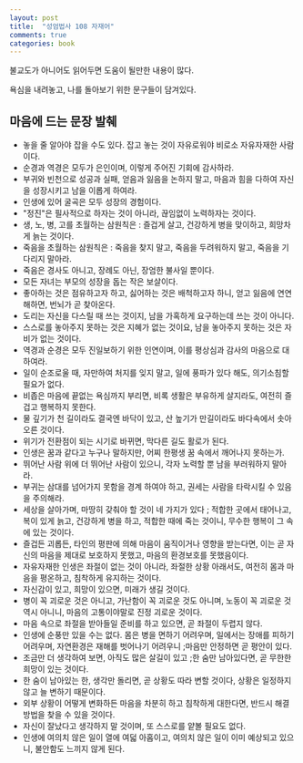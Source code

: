 ```yaml
---
layout: post
title:  "성엄법사 108 자재어"
comments: true
categories: book
---
```


불교도가 아니어도 읽어두면 도움이 될만한 내용이 많다.

욕심을 내려놓고, 나를 돌아보기 위한 문구들이 담겨있다.

## 마음에 드는 문장 발췌

- 놓을 줄 알아야 잡을 수도 있다. 잡고 놓는 것이 자유로워야 비로소 자유자재한 사람이다.
- 순경과 역경은 모두가 은인이며,  이렇게 주어진 기회에 감사하라.
- 부귀와 빈천으로 성공과 실패, 얻음과 잃음을 논하지 말고, 마음과 힘을 다하여 자신을 성장시키고 남을 이롭게 하여라.
- 인생에 있어 굴곡은 모두 성장의 경험이다.
- "정진"은 필사적으로 하자는 것이 아니라, 끊임없이 노력하자는 것이다.
- 생, 노, 병, 고를 초월하는 삼원칙은 : 즐겁게 살고, 건강하게 병을 맞이하고, 희망차게 늙는 것이다.
- 죽음을 초월하는 삼원칙은 : 죽음을 찾지 말고, 죽음을 두려워하지 말고, 죽음을 기다리지 말아라.
- 죽음은 경사도 아니고, 장례도 아닌, 장엄한 불사일 뿐이다.
- 모든 자녀는 부모의 성장을 돕는 작은 보살이다.
- 좋아하는 것은 점유하고자 하고, 싫어하는 것은 배척하고자 하니, 얻고 잃음에 연연해하면, 번뇌가 곧 찾아온다.
- 도리는 자신을 다스릴 때 쓰는 것이지, 남을 가혹하게 요구하는데 쓰는 것이 아니다.
- 스스로를 놓아주지 못하는 것은 지혜가 없는 것이요, 남을 놓아주지 못하는 것은 자비가 없는 것이다.
- 역경과 순경은 모두 진일보하기 위한 인연이며, 이를 평상심과 감사의 마음으로 대하여라.
- 일이 순조로울 때, 자만하여 처지를 잊지 말고, 일에 풍파가 있다 해도, 의기소침할 필요가 없다.
- 비좁은 마음에 끝없는 욕심까지 부리면, 비록 생활은 부유하게 살지라도, 여전히 즐겁고 행복하지 못한다.
- 물 깊기가 천 길이라도 결국엔 바닥이 있고, 산 높기가 만길이라도 바다속에서 솟아오른 것이다.
- 위기가 전환점이 되는 시기로 바뀌면, 막다른 길도 활로가 된다.
- 인생은 꿈과 같다고 누구나 말하지만, 어찌 한평생 꿈 속에서 깨어나지 못하는가.
- 뛰어난 사람 위에 더 뛰어난 사람이 있으니, 각자 노력할 뿐 남을 부러워하지 말아라.
- 부귀는 삼대를 넘어가지 못함을 경계 하여야 하고, 권세는 사람을 타락시킬 수 있음을 주의해라.
- 세상을 살아가며, 마땅히 갖춰야 할 것이 네 가지가 있다 ; 적합한 곳에서 태어나고, 복이 있게 늙고, 건강하게 병을 하고, 적합한 때에 죽는 것이니, 무수한 행복이 그 속에 있는 것이다.
- 즐겁든 괴롭든, 타인의 평판에 의해 마음이 움직이거나 영향을 받는다면, 이는 곧 자신의 마음을 제대로 보호하지 못했고, 마음의 환경보호를 못했음이다.
- 자유자재한 인생은 좌절이 없는 것이 아니라, 좌절한 상황 아래서도, 여전히 몸과 마음을 평온하고, 침착하게 유지하는 것이다.
- 자신감이 있고, 희망이 있으면, 미래가 생길 것이다.
- 병이 꼭 괴로운 것은 아니고, 가난함이 꼭 괴로운 것도 아니며, 노동이 꼭 괴로운 것 역시 아니니, 마음의 고통이야말로 진정 괴로운 것이다.
- 마음 속으로 좌절을 받아들일 준비를 하고 있으면, 곧 좌절이 두렵지 않다.
- 인생에 순풍만 있을 수는 없다. 몸은 병을 면하기 어려우며, 일에서는 장애를 피하기 어려우며, 자연환경은 재해를 벗어나기 어려우니 ;마음만 안정하면 곧 평안이 있다.
- 조금만 더 생각하여 보면, 아직도 많은 살길이 있고 ;한 숨만 남아있다면, 곧 무한한 희망이 있는 것이다.
- 한 숨이 남아있는 한, 생각만 돌리면, 곧 상황도 따라 변할 것이다, 상황은 일정하지 않고 늘 변하기 때문이다.
- 외부 상황이 어떻게 변화하든 마음을 차분히 하고 침착하게 대한다면, 반드시 해결방법을 찾을 수 있을 것이다.
- 자신이 잘났다고 생각하지 말 것이며, 또 스스로를 얕볼 필요도 없다.
- 인생에 여의치 않은 일이 열에 여덟 아홉이고, 여의치 않은 일이 이미 예상되고 있으니, 불안함도 느끼지 않게 된다.
